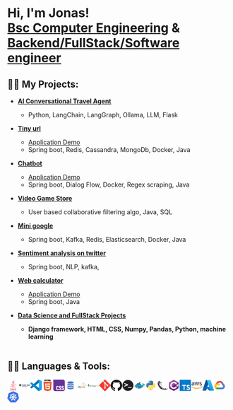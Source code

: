 <h1>Hi, I'm Jonas! <br/><a href="https://www.linkedin.com/in/jonas-zerbib-/">Bsc Computer Engineering</a> & <a href="https://github.com/JonasZerbib">Backend/FullStack/Software engineer </a>

<h2>👨‍💻 My Projects:</h2>

- <b><a href="https://github.com/JonasZerbib/ConversationalAgent">AI Conversational Travel Agent</a></b>
  - Python, LangChain, LangGraph, Ollama, LLM, Flask
- <b><a href="https://github.com/JonasZerbib/tiny-url">Tiny url</a></b>
  - <a href="https://jz-tinyurl.herokuapp.com/swagger-ui.html">Application Demo</a>
  - Spring boot, Redis, Cassandra, MongoDb, Docker, Java
- <b><a href="https://github.com/JonasZerbib/chatbot">Chatbot</a></b>
  - <a href="https://console.dialogflow.com/api-client/demo/embedded/4373de5f-5dff-46d0-af25-6bfabee4c4c7">Application Demo</a>
  - Spring boot, Dialog Flow, Docker, Regex scraping, Java
- <b><a href="https://github.com/JonasZerbib/VideoGameStore">Video Game Store</a></b>
  - User based collaborative filtering algo, Java, SQL
- <b><a href="https://github.com/handson-academy/jonas-searchengine">Mini google</a></b>
  - Spring boot, Kafka, Redis, Elasticsearch, Docker, Java
- <b><a href="https://github.com/JonasZerbib/sentiment-analysis.git">Sentiment analysis on twitter</a></b>
  - Spring boot, NLP, kafka, 
- <b><a href="https://github.com/JonasZerbib/web-calculator">Web calculator</a></b>
  - <a href="https://jzexpression.herokuapp.com/swagger-ui.html#">Application Demo</a>
  - Spring boot, Java
- <b><a href="https://github.com/JonasZerbib/ProjectLab">Data Science and FullStack Projects</a><b>
  - Django framework, HTML, CSS, Numpy, Pandas, Python, machine learning
 
  <br/>
  
 <h2>👨‍💻 Languages & Tools:</h2>

<img align="left" alt="Java" width="26px" src="https://raw.githubusercontent.com/devicons/devicon/master/icons/java/java-plain-wordmark.svg" />
<img align="left" alt="Intellij" width="26px" src="https://raw.githubusercontent.com/devicons/devicon/master/icons/intellij/intellij-plain-wordmark.svg" />
<img align="left" alt="Visual Studio Code" width="26px" src="https://raw.githubusercontent.com/github/explore/80688e429a7d4ef2fca1e82350fe8e3517d3494d/topics/visual-studio-code/visual-studio-code.png" />
<img align="left" alt="HTML5" width="26px" src="https://raw.githubusercontent.com/github/explore/80688e429a7d4ef2fca1e82350fe8e3517d3494d/topics/html/html.png" />
<img align="left" alt="CSS3" width="26px" src="https://raw.githubusercontent.com/github/explore/80688e429a7d4ef2fca1e82350fe8e3517d3494d/topics/css/css.png" />
<img align="left" alt="SQL" width="26px" src="https://raw.githubusercontent.com/github/explore/80688e429a7d4ef2fca1e82350fe8e3517d3494d/topics/sql/sql.png" />
<img align="left" alt="MySQL" width="26px" src="https://raw.githubusercontent.com/github/explore/80688e429a7d4ef2fca1e82350fe8e3517d3494d/topics/mysql/mysql.png" />
<img align="left" alt="MongoDB" width="26px" src="https://raw.githubusercontent.com/github/explore/80688e429a7d4ef2fca1e82350fe8e3517d3494d/topics/mongodb/mongodb.png" />
<img align="left" alt="Git" width="26px" src="https://raw.githubusercontent.com/github/explore/80688e429a7d4ef2fca1e82350fe8e3517d3494d/topics/git/git.png" />
<img align="left" alt="GitHub" width="26px" src="https://raw.githubusercontent.com/github/explore/78df643247d429f6cc873026c0622819ad797942/topics/github/github.png" />
<img align="left" alt="Terminal" width="26px" src="https://raw.githubusercontent.com/github/explore/80688e429a7d4ef2fca1e82350fe8e3517d3494d/topics/terminal/terminal.png" />
<img align="left" alt="Doker" width="26px" src="https://raw.githubusercontent.com/devicons/devicon/master/icons/docker/docker-original.svg" />
<img align="left" alt="Python" width="26px" src="https://raw.githubusercontent.com/devicons/devicon/master/icons/python/python-original.svg" />
<img align="left" alt="Flask" width="26px" src="https://raw.githubusercontent.com/devicons/devicon/master/icons/flask/flask-original.svg" />
<img align="left" alt="C#" width="26px" src="https://raw.githubusercontent.com/devicons/devicon/master/icons/csharp/csharp-original.svg" />
<img align="left" alt="TypeScript" width="26px" src="https://raw.githubusercontent.com/devicons/devicon/master/icons/typescript/typescript-original.svg" />
<img align="left" alt="AWS" width="26px" src="https://raw.githubusercontent.com/devicons/devicon/master/icons/amazonwebservices/amazonwebservices-original-wordmark.svg" />
<img align="left" alt="Azure" width="26px" src="https://raw.githubusercontent.com/devicons/devicon/master/icons/azure/azure-original.svg" />
<img align="left" alt="GCP" width="26px" src="https://raw.githubusercontent.com/devicons/devicon/master/icons/googlecloud/googlecloud-original.svg" />
<img align="left" alt="Kubernetes" width="26px" src="https://raw.githubusercontent.com/devicons/devicon/master/icons/kubernetes/kubernetes-plain.svg" />


<br />
